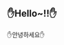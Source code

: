 ✋Hello~!!✋
-----------------------------------------------------------------------------------------------------------------------------------------------------------
✋안녕하세요✋
